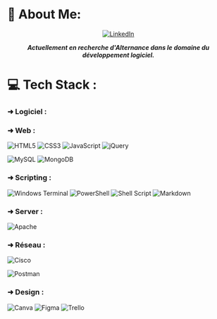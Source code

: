 # 💫 About Me:

<center>

[![LinkedIn](https://img.shields.io/badge/LinkedIn-%230077B5.svg?logo=linkedin&logoColor=white)](www.linkedin.com/in/thanh-lemelle)

***Actuellement en recherche d'Alternance dans le domaine du développement logiciel.***

</center>

# 💻 Tech Stack :
### ➜ Logiciel :

### ➜ Web :
![HTML5](https://img.shields.io/badge/html5-%23E34F26.svg?style=for-the-badge&logo=html5&logoColor=white)
![CSS3](https://img.shields.io/badge/css3-%231572B6.svg?style=for-the-badge&logo=css3&logoColor=white)
![JavaScript](https://img.shields.io/badge/javascript-%23323330.svg?style=for-the-badge&logo=javascript&logoColor=%23F7DF1E)
![jQuery](https://img.shields.io/badge/jquery-%230769AD.svg?style=for-the-badge&logo=jquery&logoColor=white)

![MySQL](https://img.shields.io/badge/mysql-%2300000f.svg?style=for-the-badge&logo=mysql&logoColor=white)
![MongoDB](https://img.shields.io/badge/MongoDB-%234ea94b.svg?style=for-the-badge&logo=mongodb&logoColor=white)

### ➜ Scripting :
![Windows Terminal](https://img.shields.io/badge/Windows%20Terminal-%234D4D4D.svg?style=for-the-badge&logo=windows-terminal&logoColor=white)
![PowerShell](https://img.shields.io/badge/PowerShell-%235391FE.svg?style=for-the-badge&logo=powershell&logoColor=white)
![Shell Script](https://img.shields.io/badge/shell_script-%23121011.svg?style=for-the-badge&logo=gnu-bash&logoColor=white)
![Markdown](https://img.shields.io/badge/markdown-%23000000.svg?style=for-the-badge&logo=markdown&logoColor=white)

### ➜ Server :
![Apache](https://img.shields.io/badge/apache-%23D42029.svg?style=for-the-badge&logo=apache&logoColor=white)

### ➜ Réseau :
![Cisco](https://img.shields.io/badge/cisco-%23049fd9.svg?style=for-the-badge&logo=cisco&logoColor=black)

![Postman](https://img.shields.io/badge/Postman-FF6C37?style=for-the-badge&logo=postman&logoColor=white)

### ➜ Design :
![Canva](https://img.shields.io/badge/Canva-%2300C4CC.svg?style=for-the-badge&logo=Canva&logoColor=white)
![Figma](https://img.shields.io/badge/figma-%23F24E1E.svg?style=for-the-badge&logo=figma&logoColor=white)
![Trello](https://img.shields.io/badge/Trello-%23026AA7.svg?style=for-the-badge&logo=Trello&logoColor=white)
<!--
# 📊 GitHub Stats:
<center>

![](https://github-readme-stats.vercel.app/api/top-langs/?username=Trystan-LegrandSimon&theme=yeblu&hide_border=false&include_all_commits=true&count_private=true&layout=compact)
![](https://github-readme-stats.vercel.app/api?username=Trystan-LegrandSimon&theme=yeblu&hide_border=false&include_all_commits=true&count_private=true)
![](https://github-readme-streak-stats.herokuapp.com/?user=Trystan-LegrandSimon&theme=yeblu&hide_border=false)

</center>

### 🔝 Top Contributed Repo
<center>

![](https://github-contributor-stats.vercel.app/api?username=Trystan-LegrandSimon&limit=5&theme=yeblu&hide_border=false&combine_all_yearly_contributions=true)

</center>

---
<!--
**thanh-son-lemelle/thanh-son-lemelle** is a ✨ _special_ ✨ repository because its `README.md` (this file) appears on your GitHub profile.

Here are some ideas to get you started:

- 🔭 I’m currently working on ...
- 🌱 I’m currently learning ...
- 👯 I’m looking to collaborate on ...
- 🤔 I’m looking for help with ...
- 💬 Ask me about ...
- 📫 How to reach me: ...
- 😄 Pronouns: ...
- ⚡ Fun fact: ...
-->
